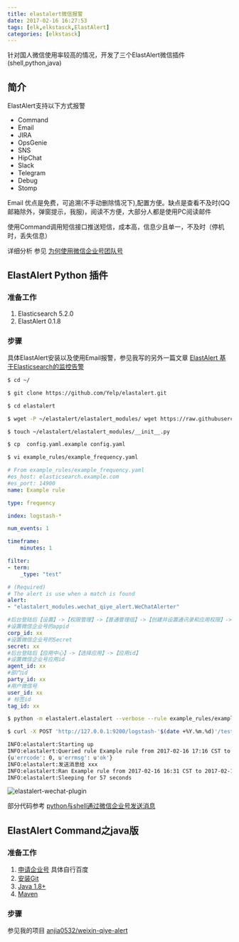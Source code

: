```yaml
---
title: elastalert微信报警
date: 2017-02-16 16:27:53
tags: [elk,elkstasck,ElastAlert]
categories: [elkstasck]
---
```


针对国人微信使用率较高的情况，开发了三个ElastAlert微信插件(shell,python,java)

<!-- more -->

## 简介
ElastAlert支持以下方式报警

* Command
* Email
* JIRA
* OpsGenie
* SNS
* HipChat
* Slack
* Telegram
* Debug
* Stomp

Email 优点是免费，可追溯(不手动删除情况下),配置方便。缺点是查看不及时(QQ邮箱除外，弹窗提示，我服)，阅读不方便，大部分人都是使用PC阅读邮件

使用Command调用短信接口推送短信，成本高，信息少且单一，不及时（停机时，丢失信息）

详细分析 参见 [为何使用微信企业号团队号][为何使用微信企业号团队号]

## ElastAlert Python 插件

### 准备工作
1. Elasticsearch 5.2.0
2. ElastAlert 0.1.8

### 步骤

具体ElastAlert安装以及使用Email报警，参见我写的另外一篇文章 [ElastAlert 基于Elasticsearch的监控告警](https://anjia.ml/2017/02/14/elasticsearch-elastalert/)

```bash
$ cd ~/

$ git clone https://github.com/Yelp/elastalert.git

$ cd elastalert

$ wget -P ~/elastalert/elastalert_modules/ wget https://raw.githubusercontent.com/anjia0532/elastalert-wechat-plugin/master/elastalert_modules/wechat_qiye_alert.py

$ touch ~/elastalert/elastalert_modules/__init__.py

$ cp  config.yaml.example config.yaml

$ vi example_rules/example_frequency.yaml
```
```yaml
# From example_rules/example_frequency.yaml
#es_host: elasticsearch.example.com
#es_port: 14900
name: Example rule

type: frequency

index: logstash-*

num_events: 1

timeframe:
    minutes: 1

filter:
- term:
    _type: "test"

# (Required)
# The alert is use when a match is found
alert:
- "elastalert_modules.wechat_qiye_alert.WeChatAlerter"

#后台登陆后【设置】->【权限管理】->【普通管理组】->【创建并设置通讯录和应用权限】->【CorpID，Secret】
#设置微信企业号的appid
corp_id: xx
#设置微信企业号的Secret
secret: xx
#后台登陆后【应用中心】->【选择应用】->【应用id】
#设置微信企业号应用id
agent_id: xx
#部门id
party_id: xx
#用户微信号
user_id: xx
# 标签id
tag_id: xx
```


```bash
$ python -m elastalert.elastalert --verbose --rule example_rules/example_frequency.yaml

$ curl -X POST 'http://127.0.0.1:9200/logstash-'$(date +%Y.%m.%d)'/test' -d '{"@timestamp": "'$(date +%Y-%m-%d'T'%T%z)'","field": "value"}'

INFO:elastalert:Starting up
INFO:elastalert:Queried rule Example rule from 2017-02-16 17:16 CST to 2017-02-16 17:25 CST: 1 / 1 hits
{u'errcode': 0, u'errmsg': u'ok'}
INFO:elastalert:发送消息给 xxx
INFO:elastalert:Ran Example rule from 2017-02-16 16:31 CST to 2017-02-16 17:25 CST: 1 query hits, 1 matches, 2 alerts sent
INFO:elastalert:Sleeping for 57 seconds
```

![elastalert-wechat-plugin](https://ooo.0o0.ooo/2017/02/16/58a5712d54ddd.png)

部分代码参考 [python与shell通过微信企业号发送消息][python-shell-wechat]

## ElastAlert Command之java版

### 准备工作
1. [申请企业号][weixin-qiye] 具体自行百度
2. [安装Git][git]
3. [Java 1.8+][jdk]
4. [Maven][maven]

### 步骤

参见我的项目 [anjia0532/weixin-qiye-alert][weixin-qiye-alert]

[python-shell-wechat]: http://www.cnblogs.com/caoguo/p/5668653.html
[为何使用微信企业号团队号]: https://github.com/anjia0532/weixin-qiye-alert#为何使用微信企业号团队号
[weixin-qiye]: https://qy.weixin.qq.com/
[git]: https://git-scm.com/
[jdk]: http://www.oracle.com/technetwork/java/javase/downloads/index.html
[maven]: http://maven.apache.org/download.cgi
[weixin-qiye-alert]: https://github.com/anjia0532/weixin-qiye-alert
